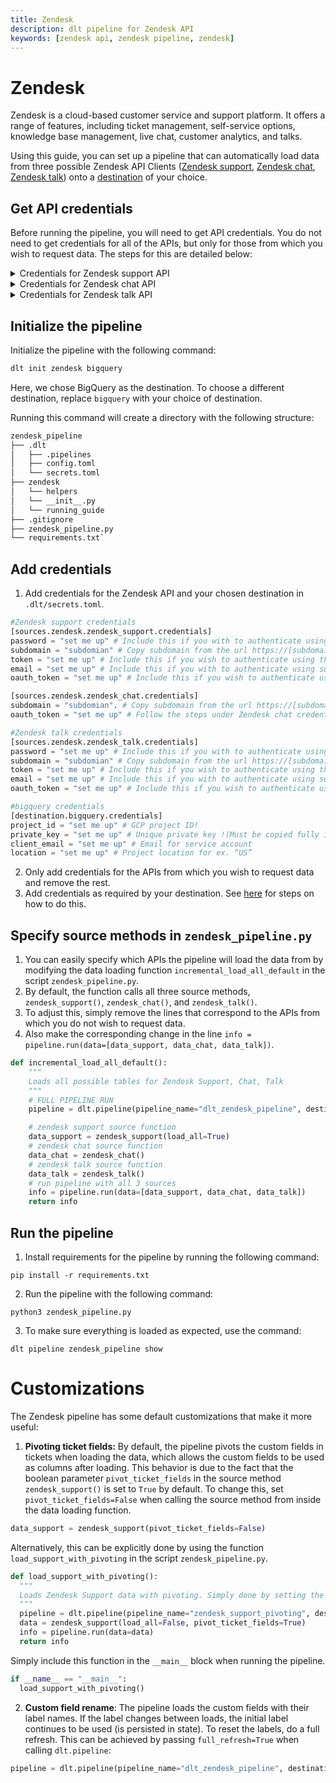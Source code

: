 ```yaml
---
title: Zendesk
description: dlt pipeline for Zendesk API
keywords: [zendesk api, zendesk pipeline, zendesk]
---
```

# Zendesk

Zendesk is a cloud-based customer service and support platform. It offers a range of features, including ticket management, self-service options, knowledge base management, live chat, customer analytics, and talks.

Using this guide, you can set up a pipeline that can automatically load data from three possible Zendesk API Clients ([Zendesk support](https://developer.zendesk.com/api-reference/ticketing/introduction/), [Zendesk chat](https://developer.zendesk.com/api-reference/live-chat/introduction/), [Zendesk talk](https://developer.zendesk.com/api-reference/voice/talk-api/introduction/)) onto a [destination](https://dlthub.com/docs/destinations) of your choice.

## Get API credentials

Before running the pipeline, you will need to get API credentials. You do not need to get credentials for all of the APIs, but only for those from which you wish to request data. The steps for this are detailed below:

<details>
<summary>Credentials for Zendesk support API</summary>

Zendesk support can be authenticated using any one of the following:

1. [subdomain](#subdomain) + email address + password
2. [subdomain](#subdomain) + email address + [API token](#zendesk-support-api-token)
3. [subdomain](#subdomain) + [OAuth token](#zendesk-support-oauth-token)

The simplest way to authenticate is via subdomain + email address + password, since these details are already available and you don't have to generate any tokens. Alternatively, you can also use API tokens or OAuth tokens.

### Subdomain
1. To get the subdomain, simply login to your Zendesk account and grab it from the url.
2. For example, if the url is https://www.dlthub.zendesk.com, then the subdomain will be `dlthub`.


### Zendesk support API token

1.  Go to Zendesk products in the top right corner and select Admin Center.

  <img src="docs_images/Zendesk_admin_centre.png" alt="Admin Centre" width="400"/>


2. Select Apps and Integrations.

3. In the left pane, under APIs, choose Zendesk API from the menu on the left, and enable the “**Password access**” and “**Token access**” as shown below.


<img src="docs_images/Zendesk_token_access.png" alt="Admin Centre" width = "70%" />

4. Click on “**Add API token**”, enter a description, and note the `API token`.

    ***********This token will be displayed only once and should be noted***********
### Zendesk support OAuth token
To get an `OAuth token` follow these steps:
1.  Go to Zendesk products in the top right corner and select Admin Center.

  <img src="docs_images/Zendesk_admin_centre.png" alt="Admin Centre" width="400"/>

2. Select Apps and Integrations.
3. In the left pane, under APIs, choose Zendesk API from the menu on the left and go to “OAuth Clients” tab.
4. Click on “Add OAuth Client” and add the details like “Client Name”, “Description”, “Company” , “Redirect URL (if any)”.
5. Click on save, and a secret token will be displayed, copy it.
6. Now you need to make a curl request using the following command

```bash
    curl https://{subdomain}.zendesk.com/oauth/tokens \
      -H "Content-Type: application/json" \
      -d '{"grant_type": "password", "client_id": "{client_name}",
        "client_secret": "{your_client_secret}", "scope": "read",
        "username": "{zendesk_username}", "password": "{zendesk_password}"}' \
      -X POST
```

  Alternatively, you can use the following Python script:

  ```python
    import requests
    import json

    subdomain = "set_me_up"
    client_name = "set_me_up" # generated in the steps above
    client_secret = "set_me_up" # generated in the steps above
    zendesk_username = "set_me_up" # zendesk email address
    zendesk_password = "set_me_up" # zendesk password

    url = f'https://{subdomain}.zendesk.com/oauth/tokens'
    headers = {'Content-Type': 'application/json'}
    data = {
        'grant_type': 'password',
        'client_id': client_name,
        'client_secret': client_secret,
        'scope': 'read',
        'username': zendesk_username,
        'password': zendesk_password
    }
    response = requests.post(url, headers=headers, data=json.dumps(data))

    print(response.json()['access_token'])
  ```

7. Include the following in the code above:

| Credentials | Description |
| --- | --- |
| subdomain | Your Zendesk subdomain |
| client_name  | Unique identifier given to the OAuth client created above |
| client_secret | secret token generated for the OAuth client |
| zendesk_username  | Your Zendesk email address |
| zendesk password | Your Zendesk password |

8. After running the above curl command in terminal (or the Python script), you will get an access token in the response.

9. This is the OAuth token. Save it, as this will need to be added to the pipeline.

</details>
<details>
<summary>Credentials for Zendesk chat API</summary>

To authenticate Zendesk chat, you will need the following credentials:

[subdomain](#subdomain-1) + [OAuth token](#zendesk-chat-oauth-token)

(Please note that the OAuth token for Zendesk chat and Zendesk support are different, and you need to follow different procedures to generate each.)


### Subdomain
1. To get the subdomain, simply login to your Zendesk account and grab it from the url.
2. For example, if the url is https://www.dlthub.zendesk.com, then the subdomain will be `dlthub`.

### Zendesk chat OAuth token

1. Login to Zendesk chat. Or go to “Chat” using Zendesk products in the top right corner.

  <img src="docs_images/Zendesk_admin_centre.png" alt="Admin Centre" width="400"/>

2. In Zendesk chat, go to **Settings**(on the left) **> Account > API > Add API client.**
3. Enter the details like client name, company, and redirect URLs (if you don’t have redirect URLs; use: [http://localhost:8080](http://localhost:8080/)).
4. Note down the displayed `client ID` and `secret`.
5. The simplest way to get Zendesk chat `OAuth token` is to use the URL given below.
```bash
https://www.zopim.com/oauth2/authorizations/new?response_type=token&redirect_uri=http%3A%2F%2Flocalhost%3A8080&client_id={client_id}&scope=read&subdomain={subdomain_name}
```
For more information or an alternative method, see the [documentation](https://developer.zendesk.com/documentation/live-chat/getting-started/auth/#authorization-code-grant-flow).
6. In the URL, replace `client_id` and `subdomain_name` with your client ID and subdomain. (***also remove the curly brackets***)
7. Paste it in a browser and hit enter.
8. Click on Allow.
9. After the redirect, the secret token will be displayed in the address bar of the browser as below:
```bash
http://localhost:8080/#**access_token=cSWY9agzy9hsgsEdX5F2PCsBlvSu3tDk3lh4xmISIHFhR4lKtpVqqDRVvkiZPqbI**&token_type=Bearer&scope=read

#access token is "**cSWY9agzy9hsgsEdX5F2PCsBlvSu3tDk3lh4xmISIHFhR4lKtpVqqDRVvkiZPqbI"**
```
10. Save the access token. This will need to be added to the pipeline later.


</details>
<details><summary>Credentials for Zendesk talk API</summary>

1. The method for getting the credentials for Zendesk talk is the same as that for [Zendesk support](#grab-zendesk-support-credentials).
2. You can reuse the same credentials from Zendesk support or generate new ones.

</details>

## Initialize the pipeline

Initialize the pipeline with the following command:

```bash
dlt init zendesk bigquery
```

Here, we chose BigQuery as the destination. To choose a different destination, replace `bigquery` with your choice of destination.

Running this command will create a directory with the following structure:

```bash
zendesk_pipeline
├── .dlt
│   ├── .pipelines
│   ├── config.toml
│   └── secrets.toml
├── zendesk
│   └── helpers
│   └── __init__.py
│   └── running_guide
├── .gitignore
├── zendesk_pipeline.py
└── requirements.txt`
```


## Add credentials

1. Add credentials for the Zendesk API and your chosen destination in `.dlt/secrets.toml`.

```python
#Zendesk support credentials
[sources.zendesk.zendesk_support.credentials]
password = "set me up" # Include this if you with to authenticate using subdomain + email address + password
subdomain = "subdomian" # Copy subdomain from the url https://[subdomain].zendesk.com
token = "set me up" # Include this if you wish to authenticate using the API token
email = "set me up" # Include this if you with to authenticate using subdomain + email address + password
oauth_token = "set me up" # Include this if you wish to authenticate using OAuth token

[sources.zendesk.zendesk_chat.credentials]
subdomain = "subdomian". # Copy subdomain from the url https://[subdomain].zendesk.com
oauth_token = "set me up" # Follow the steps under Zendesk chat credentials to get this token

#Zendesk talk credentials
[sources.zendesk.zendesk_talk.credentials]
password = "set me up" # Include this if you with to authenticate using subdomain + email address + password
subdomain = "subdomian" # Copy subdomain from the url https://[subdomain].zendesk.com
token = "set me up" # Include this if you wish to authenticate using the API token
email = "set me up" # Include this if you with to authenticate using subdomain + email address + password
oauth_token = "set me up" # Include this if you wish to authenticate using OAuth token

#bigquery credentials
[destination.bigquery.credentials]
project_id = "set me up" # GCP project ID!
private_key = "set me up" # Unique private key !(Must be copied fully including BEGIN and END PRIVATE KEY)
client_email = "set me up" # Email for service account
location = "set me up" # Project location for ex. “US”
```

2. Only add credentials for the APIs from which you wish to request data and remove the rest.
3. Add credentials as required by your destination. See [here](https://dlthub.com/docs/destinations) for steps on how to do this.

## Specify source methods in `zendesk_pipeline.py`

1. You can easily specify which APIs the pipeline will load the data from by modifying the data loading function `incremental_load_all_default` in the script `zendesk_pipeline.py`.
2. By default, the function calls all three source methods, `zendesk_support()`, `zendesk_chat()`, and `zendesk_talk()`.
3. To adjust this, simply remove the lines that correspond to the APIs from which you do not wish to request data.
4. Also make the corresponding change in the line `info = pipeline.run(data=[data_support, data_chat, data_talk])`.

```python
def incremental_load_all_default():
    """
    Loads all possible tables for Zendesk Support, Chat, Talk
    """
    # FULL PIPELINE RUN
    pipeline = dlt.pipeline(pipeline_name="dlt_zendesk_pipeline", destination="bigquery", full_refresh=True, dataset_name="sample_zendesk_data3")

    # zendesk support source function
    data_support = zendesk_support(load_all=True)
    # zendesk chat source function
    data_chat = zendesk_chat()
    # zendesk talk source function
    data_talk = zendesk_talk()
    # run pipeline with all 3 sources
    info = pipeline.run(data=[data_support, data_chat, data_talk])
    return info
```

## Run the pipeline

1. Install requirements for the pipeline by running the following command:

`pip install -r requirements.txt`

2. Run the pipeline with the following command:

`python3 zendesk_pipeline.py`

3. To make sure everything is loaded as expected, use the command:

`dlt pipeline zendesk_pipeline show`


# Customizations

The Zendesk pipeline has some default customizations that make it more useful:

1. **Pivoting ticket fields:** By default, the pipeline pivots the custom fields in tickets when loading the data, which allows the custom fields to be used as columns after loading. This behavior is due to the fact that the boolean parameter `pivot_ticket_fields` in the source method `zendesk_support()` is set to `True` by default. To change this, set `pivot_ticket_fields=False` when calling the source method from inside the data loading function.
```python
data_support = zendesk_support(pivot_ticket_fields=False)
```

  Alternatively, this can be explicitly done by using the function `load_support_with_pivoting` in the script `zendesk_pipeline.py`.
  ```python
  def load_support_with_pivoting():
    """
    Loads Zendesk Support data with pivoting. Simply done by setting the pivot_ticket_fields to true - default option. Loads only the base tables.
    """
    pipeline = dlt.pipeline(pipeline_name="zendesk_support_pivoting", destination='bigquery', full_refresh=False)
    data = zendesk_support(load_all=False, pivot_ticket_fields=True)
    info = pipeline.run(data=data)
    return info
  ```
  Simply include this function in the `__main__` block when running the pipeline.
  ```python
  if __name__ == "__main__":
    load_support_with_pivoting()
  ```

2. **Custom field rename**: The pipeline loads the custom fields with their label names. If the label changes between loads, the initial label continues to be used (is persisted in state). To reset the labels, do a full refresh. This can be achieved by passing `full_refresh=True` when calling `dlt.pipeline`:
```python
pipeline = dlt.pipeline(pipeline_name="dlt_zendesk_pipeline", destination='bigquery', full_refresh=True, dataset_name="sample_zendesk_data3")
```
